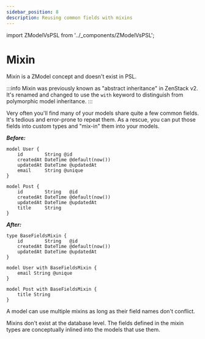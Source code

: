 ```yaml
---
sidebar_position: 8
description: Reusing common fields with mixins
---
```


import ZModelVsPSL from '../_components/ZModelVsPSL';

# Mixin

<ZModelVsPSL>
Mixin is a ZModel concept and doesn't exist in PSL.
</ZModelVsPSL>

:::info
Mixin was previously known as "abstract inheritance" in ZenStack v2. It's renamed and changed to use the `with` keyword to distinguish from polymorphic model inheritance.
:::

Very often you'll find many of your models share quite a few common fields. It's tedious and error-prone to repeat them. As a rescue, you can put those fields into custom types and "mix-in" them into your models.

***Before:***

```zmodel
model User {
    id        String @id
    createdAt DateTime @default(now())
    updatedAt DateTime @updatedAt
    email     String @unique
}

model Post {
    id        String   @id
    createdAt DateTime @default(now())
    updatedAt DateTime @updatedAt
    title     String
}
```

***After:***

```zmodel
type BaseFieldsMixin {
    id        String   @id
    createdAt DateTime @default(now())
    updatedAt DateTime @updatedAt
}

model User with BaseFieldsMixin {
    email String @unique
}

model Post with BaseFieldsMixin {
    title String
}
```

A model can use multiple mixins as long as their field names don't conflict.

Mixins don't exist at the database level. The fields defined in the mixin types are conceptually inlined into the models that use them.
